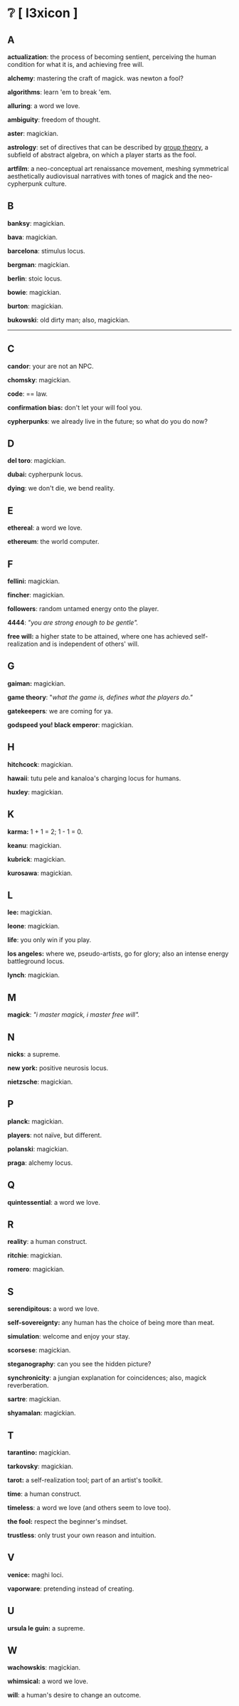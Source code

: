 # ❔ \[ l3xicon ]

## A

**actualization**: the process of becoming sentient, perceiving the human condition for what it is, and achieving free will.

**alchemy**: mastering the craft of magick. was newton a fool?

**algorithms**: learn 'em to break 'em.

**alluring**: a word we love.

**ambiguity**: freedom of thought.

**aster**: magickian.

**astrology**: set of directives that can be described by [group theory](http://www.astro.sunysb.edu/steinkirch/books/group.pdf), a subfield of abstract algebra, on which a player starts as the fool.

**artfilm**: a neo-conceptual art renaissance movement, meshing symmetrical aesthetically audiovisual narratives with tones of magick and the neo-cypherpunk culture.



## B

**banksy**: magickian.

**bava**: magickian.

**barcelona**: stimulus locus.

**bergman**: magickian.

**berlin**: stoic locus.

**bowie**: magickian.

**burton**: magickian.

**bukowski**: old dirty man; also, magickian.

****

## C

**candor**: your are not an NPC.

**chomsky**: magickian.

**code**: == law.

**confirmation bias:** don't let your will fool you.

**cypherpunks**: we already live in the future; so what do you do now?



## **D**

**del toro**: magickian.

**dubai:** cypherpunk locus.

**dying**: we don't die, we bend reality.



## E

**ethereal**: a word we love.

**ethereum**: the world computer.



## **F**

**fellini:** magickian.

**fincher**: magickian.

**followers**: random untamed energy onto the player.

**4444**: _"you are strong enough to be gentle"._

**free will:** a higher state to be attained, where one has achieved self-realization and is independent of others' will.



## **G**

**gaiman:** magickian.

**game theory**: "_what the game is, defines what the players do."_

**gatekeepers**_:_ we are coming for ya.

**godspeed you! black emperor**: magickian.



## H

**hitchcock**: magickian.

**hawaii**: tutu pele and kanaloa's charging locus for humans.

**huxley**: magickian.&#x20;



## K

**karma:** 1 + 1 = 2; 1 - 1 = 0.

**keanu**: magickian.

**kubrick**: magickian.

**kurosawa**: magickian.



## L

**lee:** magickian.

**leone**: magickian.

**life**: you only win if you play.

**los angeles:** where we, pseudo-artists, go for glory; also an intense energy battleground locus.

**lynch**: magickian.



## M

**magick**: _"i master magick, i master free will"._



## N

**nicks**: a supreme.

**new york:** positive neurosis locus.

**nietzsche**: magickian.



## P

**planck:** magickian.

**players**: not naïve, but different.

**polanski**: magickian.

**praga**: alchemy locus.



## Q

**quintessential**: a word we love.



## R

**reality**: a human construct.

**ritchie**: magickian.

**romero**: magickian.



## S

**serendipitous:** a word we love.

**self-sovereignty:** any human has the choice of being more than meat.

**simulation**: welcome and enjoy your stay.

**scorsese**: magickian.

**steganography**: can you see the hidden picture?

**synchronicity**: a jungian explanation for coincidences; also, magick reverberation.

**sartre**: magickian.

**shyamalan**: magickian.



## **T**

**tarantino:** magickian.

**tarkovsky**: magickian.

**tarot:** a self-realization tool; part of an artist's toolkit.

**time**: a human construct.&#x20;

**timeless**: a word we love (and others seem to love too).

**the fool:** respect the beginner's mindset.

**trustless**: only trust your own reason and intuition.



## V

**venice:** maghi loci.

**vaporware**: pretending instead of creating.



## U

**ursula le guin:** a supreme.



## **W**

**wachowskis**: magickian.

**whimsical:** a word we love.

**will**: a human's desire to change an outcome.



